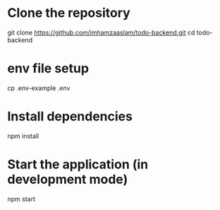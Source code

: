 # Clone the repository
git clone https://github.com/imhamzaaslam/todo-backend.git
cd todo-backend

# env file setup
cp .env-example .env

# Install dependencies
npm install

# Start the application (in development mode)
npm start


